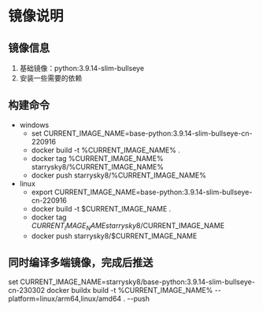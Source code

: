 # 镜像说明

## 镜像信息

1. 基础镜像：python:3.9.14-slim-bullseye
2. 安装一些需要的依赖

## 构建命令

* windows
  * set CURRENT_IMAGE_NAME=base-python:3.9.14-slim-bullseye-cn-220916
  * docker build -t %CURRENT_IMAGE_NAME% .
  * docker tag %CURRENT_IMAGE_NAME% starrysky8/%CURRENT_IMAGE_NAME%
  * docker push starrysky8/%CURRENT_IMAGE_NAME%
* linux
  * export CURRENT_IMAGE_NAME=base-python:3.9.14-slim-bullseye-cn-220916
  * docker build -t $CURRENT_IMAGE_NAME .
  * docker tag $CURRENT_IMAGE_NAME starrysky8/$CURRENT_IMAGE_NAME
  * docker push starrysky8/$CURRENT_IMAGE_NAME

## 同时编译多端镜像，完成后推送

set CURRENT_IMAGE_NAME=starrysky8/base-python:3.9.14-slim-bullseye-cn-230302
docker buildx build -t %CURRENT_IMAGE_NAME% --platform=linux/arm64,linux/amd64 . --push
